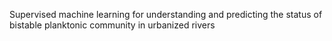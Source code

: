 Supervised machine learning for understanding and predicting the status of bistable planktonic community in urbanized rivers
